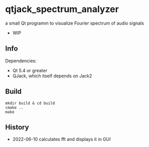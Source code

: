 # qtjack_spectrum_analyzer
a small Qt programm to visualize Fourier spectrum of audio signals 
- WIP

## Info
Dependencies:

* Qt 5.4 or greater
* QJack, which itself depends on Jack2

## Build
```
mkdir build & cd build
cmake ..
make
```

## History
* 2022-06-10 calculates fft and displays it in GUI
